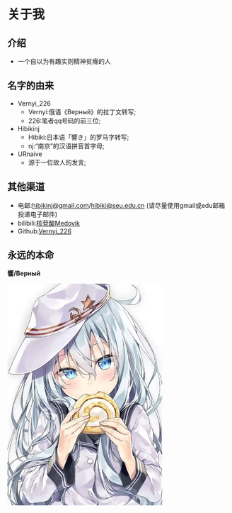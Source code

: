 # 关于我
## 介绍
- 一个自以为有趣实则精神贫瘠的人
## 名字的由来
- Vernyi_226
    - Vernyi:俄语《Верный》的拉丁文转写;
    - 226:笔者qq号码的前三位;
- Hibikinj
    - Hibiki:日本语「響き」的罗马字转写;
    - nj:“南京”的汉语拼音首字母;
- URnaive
    - 源于一位故人的发言;
## 其他渠道
- 电邮:hibikinj@gmail.com/hibiki@seu.edu.cn (请尽量使用gmail或edu邮箱投递电子邮件)
- bilibili:[核苷酸Medovik](https://space.bilibili.com/196108143)
- Github:[Vernyi_226](https://github.com/URnaive)
## 永远的本命
**響/Верный**

<img src="image/hibiki.jpg" alt="她很可爱" width="350" height="500">
